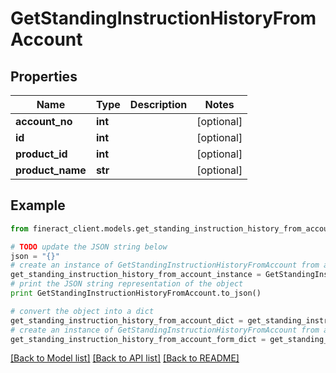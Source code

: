 # GetStandingInstructionHistoryFromAccount


## Properties

Name | Type | Description | Notes
------------ | ------------- | ------------- | -------------
**account_no** | **int** |  | [optional] 
**id** | **int** |  | [optional] 
**product_id** | **int** |  | [optional] 
**product_name** | **str** |  | [optional] 

## Example

```python
from fineract_client.models.get_standing_instruction_history_from_account import GetStandingInstructionHistoryFromAccount

# TODO update the JSON string below
json = "{}"
# create an instance of GetStandingInstructionHistoryFromAccount from a JSON string
get_standing_instruction_history_from_account_instance = GetStandingInstructionHistoryFromAccount.from_json(json)
# print the JSON string representation of the object
print GetStandingInstructionHistoryFromAccount.to_json()

# convert the object into a dict
get_standing_instruction_history_from_account_dict = get_standing_instruction_history_from_account_instance.to_dict()
# create an instance of GetStandingInstructionHistoryFromAccount from a dict
get_standing_instruction_history_from_account_form_dict = get_standing_instruction_history_from_account.from_dict(get_standing_instruction_history_from_account_dict)
```
[[Back to Model list]](../README.md#documentation-for-models) [[Back to API list]](../README.md#documentation-for-api-endpoints) [[Back to README]](../README.md)


